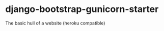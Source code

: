 django-bootstrap-gunicorn-starter
=================================

The basic hull of a website (heroku compatible)